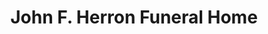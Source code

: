 ---
title: "John F. Herron Funeral Home"
url: /bethlehem/john-f-herron-funeral-home/
shop: Bestattungen
---